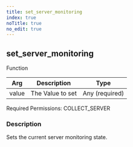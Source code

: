 ```yaml
---
title: set_server_monitoring
index: true
noTitle: true
no_edit: true
---
```




<div class="vql_item"></div>


## set_server_monitoring
<span class='vql_type label label-warning pull-right page-header'>Function</span>



<div class="vqlargs"></div>

Arg | Description | Type
----|-------------|-----
value|The Value to set|Any (required)

Required Permissions: 
<span class="linkcolour label label-success">COLLECT_SERVER</span>

### Description

Sets the current server monitoring state.

